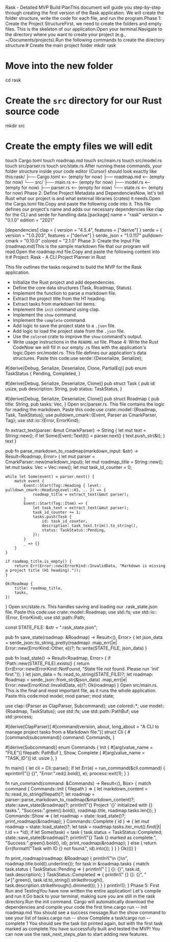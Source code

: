 Rask - Detailed MVP Build PlanThis document will guide you step-by-step through creating the first version of the Rask application. We will create the folder structure, write the code for each file, and run the program.Phase 1: Create the Project StructureFirst, we need to create the folders and empty files. This is the skeleton of our application.Open your terminal.Navigate to the directory where you want to create your project (e.g., ~/Documents/projects).Run the following commands to create the directory structure:# Create the main project folder
mkdir rask

# Move into the new folder
cd rask

# Create the `src` directory for our Rust source code
mkdir src

# Create the empty files we will edit
touch Cargo.toml
touch roadmap.md
touch src/main.rs
touch src/model.rs
touch src/parser.rs
touch src/state.rs
After running these commands, your folder structure inside your code editor (Cursor) should look exactly like this:rask/
├── Cargo.toml      <-- (empty for now)
├── roadmap.md      <-- (empty for now)
└── src/
    ├── main.rs     <-- (empty for now)
    ├── model.rs    <-- (empty for now)
    ├── parser.rs   <-- (empty for now)
    └── state.rs    <-- (empty for now)
Phase 2: Define Project Metadata and DependenciesNow, let's tell Rust what our project is and what external libraries (crates) it needs.Open the Cargo.toml file.Copy and paste the following code into it. This file defines our project's name and adds our necessary dependencies like clap for the CLI and serde for handling data.[package]
name = "rask"
version = "0.1.0"
edition = "2021"

[dependencies]
clap = { version = "4.5.4", features = ["derive"] }
serde = { version = "1.0.203", features = ["derive"] }
serde_json = "1.0.117"
pulldown-cmark = "0.10.0"
colored = "2.1.0"
Phase 3: Create the Input File (roadmap.md)This is the sample markdown file that our program will read.Open the roadmap.md file.Copy and paste the following content into it:# Project: Rask - A CLI Project Planner in Rust

This file outlines the tasks required to build the MVP for the Rask application.

- Initialize the Rust project and add dependencies.
- Define the core data structures (Task, Roadmap, Status).
- Implement the function to parse a markdown file.
- Extract the project title from the H1 heading.
- Extract tasks from markdown list items.
- Implement the `init` command using clap.
- Implement the `show` command.
- Implement the `complete` command.
- Add logic to save the project state to a `.json` file.
- Add logic to load the project state from the `.json` file.
- Use the `colored` crate to improve the `show` command's output.
- Write usage instructions in the `README.md` file.
Phase 4: Write the Rust CodeNow we will fill in our empty .rs files with the application's logic.Open src/model.rs. This file defines our application's data structures. Paste this code:use serde::{Deserialize, Serialize};

#[derive(Debug, Serialize, Deserialize, Clone, PartialEq)]
pub enum TaskStatus {
    Pending,
    Completed,
}

#[derive(Debug, Serialize, Deserialize, Clone)]
pub struct Task {
    pub id: usize,
    pub description: String,
    pub status: TaskStatus,
}

#[derive(Debug, Serialize, Deserialize, Clone)]
pub struct Roadmap {
    pub title: String,
    pub tasks: Vec<Task>,
}
Open src/parser.rs. This file contains the logic for reading the markdown. Paste this code:use crate::model::{Roadmap, Task, TaskStatus};
use pulldown_cmark::{Event, Parser as CmarkParser, Tag};
use std::io::{Error, ErrorKind};

fn extract_text(parser: &mut CmarkParser) -> String {
    let mut text = String::new();
    if let Some(Event::Text(t)) = parser.next() {
        text.push_str(&t);
    }
    text
}

pub fn parse_markdown_to_roadmap(markdown_input: &str) -> Result<Roadmap, Error> {
    let mut parser = CmarkParser::new(markdown_input);
    let mut roadmap_title = String::new();
    let mut tasks: Vec<Task> = Vec::new();
    let mut task_id_counter = 0;

    while let Some(event) = parser.next() {
        match event {
            Event::Start(Tag::Heading { level: pulldown_cmark::HeadingLevel::H1, .. }) => {
                roadmap_title = extract_text(&mut parser);
            }
            Event::Start(Tag::Item) => {
                let task_text = extract_text(&mut parser);
                task_id_counter += 1;
                tasks.push(Task {
                    id: task_id_counter,
                    description: task_text.trim().to_string(),
                    status: TaskStatus::Pending,
                });
            }
            _ => {}
        }
    }

    if roadmap_title.is_empty() {
        return Err(Error::new(ErrorKind::InvalidData, "Markdown is missing a project title (H1 heading)."));
    }

    Ok(Roadmap {
        title: roadmap_title,
        tasks,
    })
}
Open src/state.rs. This handles saving and loading our .rask_state.json file. Paste this code:use crate::model::Roadmap;
use std::fs;
use std::io::{Error, ErrorKind};
use std::path::Path;

const STATE_FILE: &str = ".rask_state.json";

pub fn save_state(roadmap: &Roadmap) -> Result<(), Error> {
    let json_data = serde_json::to_string_pretty(roadmap)
        .map_err(|e| Error::new(ErrorKind::Other, e))?;
    fs::write(STATE_FILE, json_data)
}

pub fn load_state() -> Result<Roadmap, Error> {
    if !Path::new(STATE_FILE).exists() {
        return Err(Error::new(ErrorKind::NotFound, "State file not found. Please run 'init' first."));
    }
    let json_data = fs::read_to_string(STATE_FILE)?;
    let roadmap: Roadmap = serde_json::from_str(&json_data)
        .map_err(|e| Error::new(ErrorKind::InvalidData, e))?;
    Ok(roadmap)
}
Open src/main.rs. This is the final and most important file, as it runs the whole application. Paste this code:mod model;
mod parser;
mod state;

use clap::{Parser as ClapParser, Subcommand};
use colored::*;
use model::{Roadmap, TaskStatus};
use std::fs;
use std::path::PathBuf;
use std::process;

#[derive(ClapParser)]
#[command(version, about, long_about = "A CLI to manage project tasks from a Markdown file.")]
struct Cli {
    #[command(subcommand)]
    command: Commands,
}

#[derive(Subcommand)]
enum Commands {
    Init { #[arg(value_name = "FILE")] filepath: PathBuf },
    Show,
    Complete { #[arg(value_name = "TASK_ID")] id: usize },
}

fn main() {
    let cli = Cli::parse();
    if let Err(e) = run_command(&cli.command) {
        eprintln!("{} {}", "Error:".red().bold(), e);
        process::exit(1);
    }
}

fn run_command(command: &Commands) -> Result<(), Box<dyn std::error::Error>> {
    match command {
        Commands::Init { filepath } => {
            let markdown_content = fs::read_to_string(filepath)?;
            let roadmap = parser::parse_markdown_to_roadmap(&markdown_content)?;
            state::save_state(&roadmap)?;
            println!("{} Project '{}' initialized with {} tasks.", "Success:".green().bold(), roadmap.title, roadmap.tasks.len());
        }
        Commands::Show => {
            let roadmap = state::load_state()?;
            print_roadmap(&roadmap);
        }
        Commands::Complete { id } => {
            let mut roadmap = state::load_state()?;
            let task = roadmap.tasks.iter_mut().find(|t| t.id == *id);
            if let Some(task) = task {
                task.status = TaskStatus::Completed;
                state::save_state(&roadmap)?;
                println!("{} Task {} marked as complete.", "Success:".green().bold(), id);
                print_roadmap(&roadmap);
            } else {
                return Err(format!("Task with ID {} not found.", id).into());
            }
        }
    }
    Ok(())
}

fn print_roadmap(roadmap: &Roadmap) {
    println!("\n  {}\n", roadmap.title.bold().underline());
    for task in &roadmap.tasks {
        match task.status {
            TaskStatus::Pending => {
                println!("  [ ] {}: {}", task.id, task.description);
            }
            TaskStatus::Completed => {
                println!("  {} {}: {}", "[✔]".green(), task.id.to_string().strikethrough(), task.description.strikethrough().dimmed());
            }
        }
    }
    println!();
}
Phase 5: First Run and TestingYou have now written the entire application! Let's compile and run it.Go back to your terminal, making sure you are still in the rask directory.Run the init command. Cargo will automatically download the dependencies and compile your code the first time.cargo run -- init roadmap.md
You should see a success message.Run the show command to see your list of tasks.cargo run -- show
Complete a task!cargo run -- complete 1
You should see the task list printed again, but with the first task marked as complete.You have successfully built and tested the MVP! You can now use the rask_next_steps_plan to start adding new features.